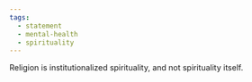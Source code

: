 ```yaml
---
tags:
  - statement
  - mental-health
  - spirituality
---
```

Religion is institutionalized spirituality, and not spirituality itself.